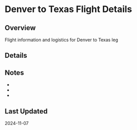 # Denver to Texas Flight Details

## Overview
Flight information and logistics for Denver to Texas leg

## Details

## Notes
- 
- 
- 

## Last Updated
2024-11-07
